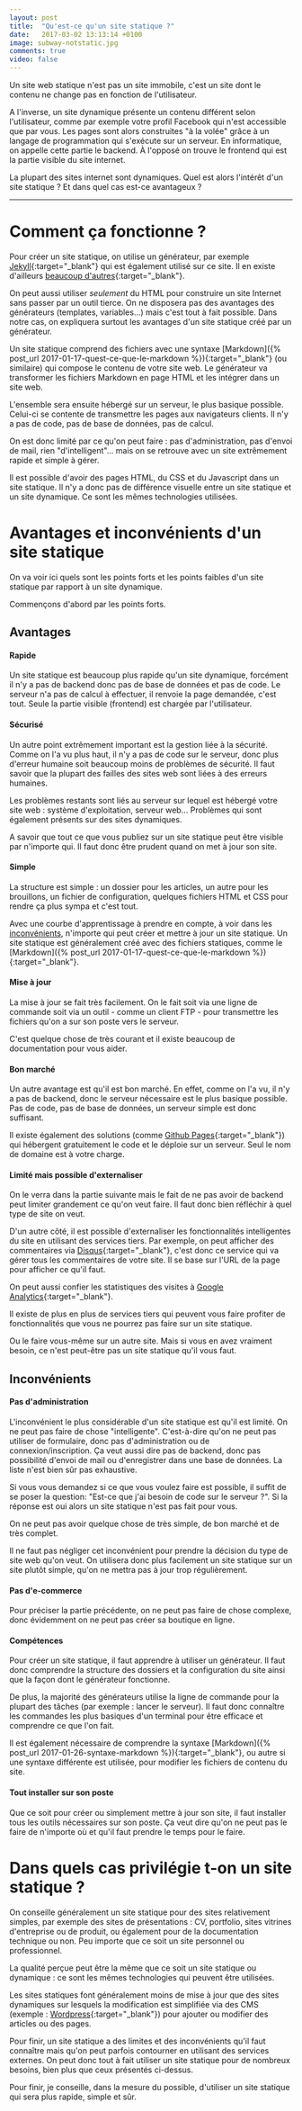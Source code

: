 ```yaml
---
layout: post
title:  "Qu'est-ce qu'un site statique ?"
date:   2017-03-02 13:13:14 +0100
image: subway-notstatic.jpg
comments: true
video: false
---
```


Un site web statique n'est pas un site immobile, c'est un site dont le contenu ne change pas en fonction de l'utilisateur.

A l'inverse, un site dynamique présente un contenu différent selon l'utilisateur, comme par exemple votre profil Facebook qui n'est accessible que par vous. Les pages sont alors construites "à la volée" grâce à un langage de programmation qui s'exécute sur un serveur. En informatique, on appelle cette partie le backend. À l'opposé on trouve le frontend qui est la partie visible du site internet.

La plupart des sites internet sont dynamiques. Quel est alors l'intérêt d'un site statique ? Et dans quel cas est-ce avantageux ?

* * *

# Comment ça fonctionne ?

Pour créer un site statique, on utilise un générateur, par exemple [Jekyll](https://jekyllrb.com/){:target="_blank"} qui est également utilisé sur ce site. Il en existe d'ailleurs [beaucoup d'autres](https://www.staticgen.com/){:target="_blank"}.

On peut aussi utiliser *seulement* du HTML pour construire un site Internet sans passer par un outil tierce. On ne disposera pas des avantages des générateurs (templates, variables...) mais c'est tout à fait possible. Dans notre cas, on expliquera surtout les avantages d'un site statique créé par un générateur.

Un site statique comprend des fichiers avec une syntaxe [Markdown]({% post_url 2017-01-17-quest-ce-que-le-markdown %}){:target="_blank"} (ou similaire) qui compose le contenu de votre site web. Le générateur va transformer les fichiers Markdown en page HTML et les intégrer dans un site web.

L'ensemble sera ensuite hébergé sur un serveur, le plus basique possible. Celui-ci se contente de transmettre les pages aux navigateurs clients. Il n'y a pas de code, pas de base de données, pas de calcul.

On est donc limité par ce qu'on peut faire : pas d'administration, pas d'envoi de mail, rien "d'intelligent"... mais on se retrouve avec un site extrêmement rapide et simple à gérer.

Il est possible d'avoir des pages HTML, du CSS et du Javascript dans un site statique. Il n'y a donc pas de différence visuelle entre un site statique et un site dynamique. Ce sont les mêmes technologies utilisées.

# Avantages et inconvénients d'un site statique

On va voir ici quels sont les points forts et les points faibles d'un site statique par rapport à un site dynamique.

Commençons d'abord par les points forts.

## Avantages

#### Rapide

Un site statique est beaucoup plus rapide qu'un site dynamique, forcément il n'y a pas de backend donc pas de base de données et pas de code. Le serveur n'a pas de calcul à effectuer, il renvoie la page demandée, c'est tout. Seule la partie visible (frontend) est chargée par l'utilisateur.

#### Sécurisé

Un autre point extrêmement important est la gestion liée à la sécurité. Comme on l'a vu plus haut, il n'y a pas de code sur le serveur, donc plus d'erreur humaine soit beaucoup moins de problèmes de sécurité. Il faut savoir que la plupart des failles des sites web sont liées à des erreurs humaines.

Les problèmes restants sont liés au serveur sur lequel est hébergé votre site web : système d'exploitation, serveur web... Problèmes qui sont également présents sur des sites dynamiques.

A savoir que tout ce que vous publiez sur un site statique peut être visible par n'importe qui. Il faut donc être prudent quand on met à jour son site.

#### Simple

La structure est simple : un dossier pour les articles, un autre pour les brouillons, un fichier de configuration, quelques fichiers HTML et CSS pour rendre ça plus sympa et c'est tout.

Avec une courbe d'apprentissage à prendre en compte, à voir dans les [inconvénients](#comptences), n'importe qui peut créer et mettre à jour un site statique. Un site statique est généralement créé avec des fichiers statiques, comme le [Markdown]({% post_url 2017-01-17-quest-ce-que-le-markdown %}){:target="_blank"}.

#### Mise à jour

La mise à jour se fait très facilement. On le fait soit via une ligne de commande soit via un outil - comme un client FTP - pour transmettre les fichiers qu'on a sur son poste vers le serveur.

C'est quelque chose de très courant et il existe beaucoup de documentation pour vous aider.

#### Bon marché

Un autre avantage est qu'il est bon marché. En effet, comme on l'a vu, il n'y a pas de backend, donc le serveur nécessaire est le plus basique possible. Pas de code, pas de base de données, un serveur simple est donc suffisant.

Il existe également des solutions (comme [Github Pages](https://pages.github.com/){:target="_blank"}) qui hébergent gratuitement le code et le déploie sur un serveur. Seul le nom de domaine est à votre charge.

#### Limité mais possible d'externaliser

On le verra dans la partie suivante mais le fait de ne pas avoir de backend peut limiter grandement ce qu'on veut faire. Il faut donc bien réfléchir à quel type de site on veut.

D'un autre côté, il est possible d'externaliser les fonctionnalités intelligentes du site en utilisant des services tiers. Par exemple, on peut afficher des commentaires via [Disqus](https://disqus.com/){:target="_blank"}, c'est donc ce service qui va gérer tous les commentaires de votre site. Il se base sur l'URL de la page pour afficher ce qu'il faut.

On peut aussi confier les statistiques des visites à [Google Analytics](https://www.google.fr/intl/fr/analytics/){:target="_blank"}.

Il existe de plus en plus de services tiers qui peuvent vous faire profiter de fonctionnalités que vous ne pourrez pas faire sur un site statique.

Ou le faire vous-même sur un autre site. Mais si vous en avez vraiment besoin, ce n'est peut-être pas un site statique qu'il vous faut.

## Inconvénients

#### Pas d'administration

L'inconvénient le plus considérable d'un site statique est qu'il est limité. On ne peut pas faire de chose "intelligente". C'est-à-dire qu'on ne peut pas utiliser de formulaire, donc pas d'administration ou de connexion/inscription. Ça veut aussi dire pas de backend, donc pas possibilité d'envoi de mail ou d'enregistrer dans une base de données. La liste n'est bien sûr pas exhaustive.

Si vous vous demandez si ce que vous voulez faire est possible, il suffit de se poser la question: "Est-ce que j'ai besoin de code sur le serveur ?". Si la réponse est oui alors un site statique n'est pas fait pour vous.

On ne peut pas avoir quelque chose de très simple, de bon marché et de très complet.

Il ne faut pas négliger cet inconvénient pour prendre la décision du type de site web qu'on veut. On utilisera donc plus facilement un site statique sur un site plutôt simple, qu'on ne mettra pas à jour trop régulièrement.

#### Pas d'e-commerce

Pour préciser la partie précédente, on ne peut pas faire de chose complexe, donc évidemment on ne peut pas créer sa boutique en ligne.

#### Compétences

Pour créer un site statique, il faut apprendre à utiliser un générateur. Il faut donc comprendre la structure des dossiers et la configuration du site ainsi que la façon dont le générateur fonctionne.

De plus, la majorité des générateurs utilise la ligne de commande pour la plupart des tâches (par exemple : lancer le serveur). Il faut donc connaître les commandes les plus basiques d'un terminal pour être efficace et comprendre ce que l'on fait.

Il est également nécessaire de comprendre la syntaxe [Markdown]({% post_url 2017-01-26-syntaxe-markdown %}){:target="_blank"}, ou autre si une syntaxe différente est utilisée, pour modifier les fichiers de contenu du site.

#### Tout installer sur son poste

Que ce soit pour créer ou simplement mettre à jour son site, il faut installer tous les outils nécessaires sur son poste. Ça veut dire qu'on ne peut pas le faire de n'importe où et qu'il faut prendre le temps pour le faire.

# Dans quels cas privilégie t-on un site statique ?

On conseille généralement un site statique pour des sites relativement simples, par exemple des sites de présentations : CV, portfolio, sites vitrines d'entreprise ou de produit, ou également pour de la documentation technique ou non. Peu importe que ce soit un site personnel ou professionnel.

La qualité perçue peut être la même que ce soit un site statique ou dynamique : ce sont les mêmes technologies qui peuvent être utilisées.

Les sites statiques font généralement moins de mise à jour que des sites dynamiques sur lesquels la modification est simplifiée via des CMS (exemple : [Wordpress](https://fr.wordpress.com/){:target="_blank"}) pour ajouter ou modifier des articles ou des pages.

Pour finir, un site statique a des limites et des inconvénients qu'il faut connaître mais qu'on peut parfois contourner en utilisant des services externes. On peut donc tout à fait utiliser un site statique pour de nombreux besoins, bien plus que ceux présentés ci-dessus.

Pour finir, je conseille, dans la mesure du possible, d'utiliser un site statique qui sera plus rapide, simple et sûr.